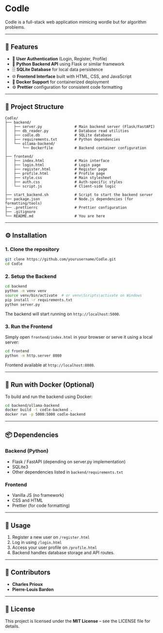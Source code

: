 # Codle

Codle is a full-stack web application mimicing wordle but for algorithm problems.

---

## 🚀 Features

- 🔐 **User Authentication** (Login, Register, Profile)
- 🧠 **Python Backend API** using Flask or similar framework
- 🗄️ **SQLite Database** for local data persistence
- 🌐 **Frontend Interface** built with HTML, CSS, and JavaScript
- 🐳 **Docker Support** for containerized deployment
- ⚙️ **Prettier** configuration for consistent code formatting

---

## 🧩 Project Structure

```
Codle/
├── backend/
│   ├── server.py               # Main backend server (Flask/FastAPI)
│   ├── db_reader.py            # Database read utilities
│   ├── codle.db                # SQLite database
│   ├── requirements.txt        # Python dependencies
│   └── ollama-backend/
│       └── Dockerfile          # Backend container configuration
│
├── frontend/
│   ├── index.html              # Main interface
│   ├── login.html              # Login page
│   ├── register.html           # Register page
│   ├── profile.html            # Profile page
│   ├── style.css               # Main stylesheet
│   ├── auth.css                # Auth-specific styles
│   └── script.js               # Client-side logic
│
├── start_backend.sh            # Script to start the backend server
├── package.json                # Node.js dependencies (for formatting/tools)
├── .prettierrc                 # Prettier configuration
├── .gitignore
└── README.md                   # You are here
```

---

## ⚙️ Installation

### 1. Clone the repository
```bash
git clone https://github.com/yourusername/Codle.git
cd Codle
```

### 2. Setup the Backend
```bash
cd backend
python -m venv venv
source venv/bin/activate  # or venv\Scripts\activate on Windows
pip install -r requirements.txt
python server.py
```

The backend will start running on `http://localhost:5000`.

### 3. Run the Frontend
Simply open `frontend/index.html` in your browser or serve it using a local server:
```bash
cd frontend
python -m http.server 8080
```
Frontend available at `http://localhost:8080`.

---

## 🐳 Run with Docker (Optional)
To build and run the backend using Docker:
```bash
cd backend/ollama-backend
docker build -t codle-backend .
docker run -p 5000:5000 codle-backend
```

---

## 📦 Dependencies

### Backend (Python)
- Flask / FastAPI (depending on server.py implementation)
- SQLite3
- Other dependencies listed in `backend/requirements.txt`

### Frontend
- Vanilla JS (no framework)
- CSS and HTML
- Prettier (for code formatting)

---

## 🧠 Usage

1. Register a new user on `/register.html`
2. Log in using `/login.html`
3. Access your user profile on `/profile.html`
4. Backend handles database storage and API routes.

---

## 👥 Contributors

- **Charles Prioux**
- **Pierre-Louis Bardon**

---

## 🪪 License

This project is licensed under the **MIT License** – see the LICENSE file for details.